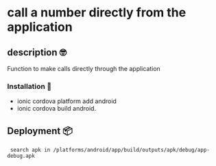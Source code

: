 # call a number directly from the application

## description 🤓

Function to make calls directly through the application 


### Installation 🔧
* ionic cordova platform add android
* ionic cordova build android. 

## Deployment 📦

```
 search apk in /platforms/android/app/build/outputs/apk/debug/app-debug.apk
```


